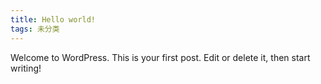 ```yaml
---
title: Hello world!
tags: 未分类
---
```


Welcome to WordPress. This is your first post. Edit or delete it, then start writing!

